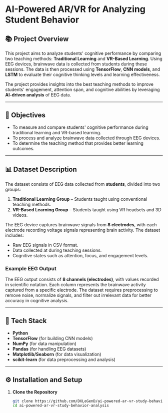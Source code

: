 # AI-Powered AR/VR for Analyzing Student Behavior

## 📚 Project Overview
This project aims to analyze students' cognitive performance by comparing two teaching methods: **Traditional Learning** and **VR-Based Learning**. Using EEG devices, brainwave data is collected from students during these sessions. The data is then processed using **TensorFlow**, **CNN models**, and **LSTM** to evaluate their cognitive thinking levels and learning effectiveness.

The project provides insights into the best teaching methods to improve students' engagement, attention span, and cognitive abilities by leveraging **AI-driven analysis** of EEG data.

---

## 🎯 Objectives
- To measure and compare students' cognitive performance during traditional learning and VR-based learning.
- To process and analyze brainwave data collected through EEG devices.
- To determine the teaching method that provides better learning outcomes.

---

## 📊 Dataset Description
The dataset consists of EEG data collected from **students**, divided into two groups:
1. **Traditional Learning Group** – Students taught using conventional teaching methods.
2. **VR-Based Learning Group** – Students taught using VR headsets and 3D videos.

The EEG device captures brainwave signals from **8 electrodes**, with each electrode recording voltage signals representing brain activity. The dataset includes:
- Raw EEG signals in CSV format.
- Data collected at during teaching sessions.
- Cognitive states such as attention, focus, and engagement levels.

### Example EEG Output 
The EEG output consists of **8 channels (electrodes)**, with values recorded in scientific notation. Each column represents the brainwave activity captured from a specific electrode. The dataset requires preprocessing to remove noise, normalize signals, and filter out irrelevant data for better accuracy in cognitive analysis.

---

## 🧰 Tech Stack
- **Python**
- **TensorFlow** (for building CNN models)
- **NumPy** (for data manipulation)
- **Pandas** (for handling EEG datasets)
- **Matplotlib/Seaborn** (for data visualization)
- **scikit-learn** (for data preprocessing and analysis)

---

## ⚙️ Installation and Setup
1. **Clone the Repository**  
   ```bash
   git clone https://github.com/DXLeGenD/ai-powered-ar-vr-study-behaviour-analysis.git
   cd ai-powered-ar-vr-study-behavior-analysis
